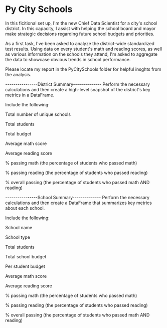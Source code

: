 # Py City Schools 


In this ficitional set up, I'm the new Chief Data Scientist for a city's school district. In this capacity, I assist with helping the school board and mayor make strategic decisions regarding future school budgets and priorities.

As a first task, I've been asked to analyze the district-wide standardized test results. Using data on every student's math and reading scores, as well as various information on the schools they attend, I'm asked to aggregate the data to showcase obvious trends in school performance.

Please locate my report in the PyCitySchools folder for helpful insghts from the analysis.


----------------District Summary--------------
Perform the necessary calculations and then create a high-level snapshot of the district's key metrics in a DataFrame.

Include the following:

Total number of unique schools

Total students

Total budget

Average math score

Average reading score

% passing math (the percentage of students who passed math)

% passing reading (the percentage of students who passed reading)

% overall passing (the percentage of students who passed math AND reading)

----------------School Summary--------------
Perform the necessary calculations and then create a DataFrame that summarizes key metrics about each school.

Include the following:

School name

School type

Total students

Total school budget

Per student budget

Average math score

Average reading score

% passing math (the percentage of students who passed math)

% passing reading (the percentage of students who passed reading)

% overall passing (the percentage of students who passed math AND reading)
 
